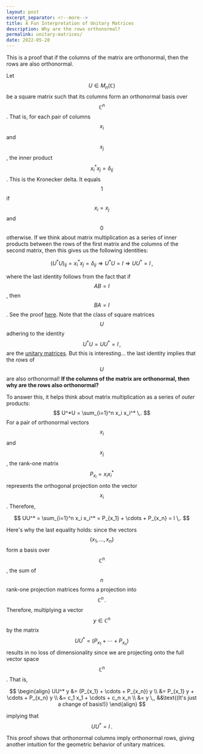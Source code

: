 ```yaml
---
layout: post
excerpt_separator: <!--more-->
title: A Fun Interpretation of Unitary Matrices
description: Why are the rows orthonormal?
permalink: unitary-matrices/
date: 2022-05-28
---
```


This is a proof that if the columns of the matrix are orthonormal, then the rows are also orthonormal.

Let $$U \in M_n(\mathbb{C})$$ be a square matrix such that its columns form an orthonormal basis over $$\mathbb{C}^n$$.
That is, for each pair of columns $$x_i$$ and $$x_j$$, the inner product $$x_i^* x_j = \delta_{ij}$$.<span class="sidenote-number"></span>
<span class="sidenote">
    This is the Kronecker delta. It equals $$1$$ if $$x_i = x_j$$ and $$0$$ otherwise.
</span>
If we think about matrix multiplication as a series of inner products between the rows of the first matrix and the columns of the second matrix, then this gives us the following identities:

$$(U^*U)_{ij} = x_i^* x_j = \delta_{ij} \Longrightarrow U^*U = I \Longrightarrow UU^* = I \,,$$

where the last identity follows from the fact that if $$AB=I$$, then $$BA=I$$.<span class="sidenote-number"></span>
<span class="sidenote">
    See the proof [here](https://math.stackexchange.com/questions/3852/if-ab-i-then-ba-i).
    Note that the class of square matrices $$U$$ adhering to the identity $$ U^*U = UU^* = I \,, $$ are the [unitary matrices](https://www.wikiwand.com/en/Unitary_matrix).
</span>
But this is interesting... the last identity implies that the *rows* of $$U$$ are also orthonormal!
**If the columns of the matrix are orthonormal, then why are the rows also orthonormal?**

To answer this, it helps think about matrix multiplication as a series of *outer* products: $$ U^*U = \sum_{i=1}^n x_i x_i^* \,. $$
For a pair of orthonormal vectors $$x_i$$ and $$x_j$$, the rank-one matrix $$ P_{x_i} = x_i x_i^* $$ represents the orthogonal projection onto the vector $$x_i$$.
Therefore,

$$ UU^* = \sum_{i=1}^n x_i x_i^* = P_{x_1} + \cdots + P_{x_n} = I \,. $$

Here's why the last equality holds: since the vectors $$\{x_1, \dots, x_n\}$$ form a basis over $$\mathbb{C}^n$$, the sum of $$n$$ rank-one projection matrices forms a projection into $$\mathbb C^n \,.$$ Therefore, multiplying a vector $$y \in \mathbb C^n$$ by the matrix $$UU^*= (P_{x_1} + \cdots + P_{x_n})$$ results in no loss of dimensionality since we are projecting onto the full vector space $$\mathbb C^n$$.
That is,

$$
\begin{align}
    UU^* y
    &= (P_{x_1} + \cdots + P_{x_n}) y \\
    &= P_{x_1} y + \cdots + P_{x_n} y \\
    &= c_1 x_1 + \cdots + c_n x_n \\
    &= y \,, &&\text{(It's just a change of basis!)}
\end{align}
$$

implying that $$UU^* = I \,.$$

This proof shows that orthonormal columns imply orthonormal rows, giving another intuition for the geometric behavior of unitary matrices.
